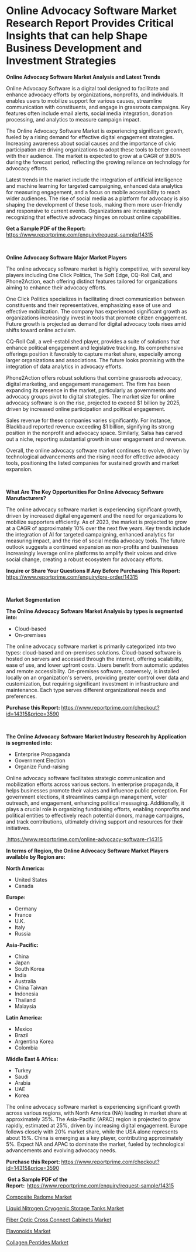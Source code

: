 <p><h1>Online Advocacy Software Market Research Report Provides Critical Insights that can help Shape Business Development and Investment Strategies</h1></p><p><strong>Online Advocacy Software Market Analysis and Latest Trends</strong></p>
<p><p>Online Advocacy Software is a digital tool designed to facilitate and enhance advocacy efforts by organizations, nonprofits, and individuals. It enables users to mobilize support for various causes, streamline communication with constituents, and engage in grassroots campaigns. Key features often include email alerts, social media integration, donation processing, and analytics to measure campaign impact.</p><p>The Online Advocacy Software Market is experiencing significant growth, fueled by a rising demand for effective digital engagement strategies. Increasing awareness about social causes and the importance of civic participation are driving organizations to adopt these tools to better connect with their audience. The market is expected to grow at a CAGR of 9.80% during the forecast period, reflecting the growing reliance on technology for advocacy efforts.</p><p>Latest trends in the market include the integration of artificial intelligence and machine learning for targeted campaigning, enhanced data analytics for measuring engagement, and a focus on mobile accessibility to reach wider audiences. The rise of social media as a platform for advocacy is also shaping the development of these tools, making them more user-friendly and responsive to current events. Organizations are increasingly recognizing that effective advocacy hinges on robust online capabilities.</p></p>
<p><strong>Get a Sample PDF of the Report:&nbsp;</strong> <a href="https://www.reportprime.com/enquiry/request-sample/14315">https://www.reportprime.com/enquiry/request-sample/14315</a></p>
<p>&nbsp;</p>
<p><strong>Online Advocacy Software Major Market Players</strong></p>
<p><p>The online advocacy software market is highly competitive, with several key players including One Click Politics, The Soft Edge, CQ-Roll Call, and Phone2Action, each offering distinct features tailored for organizations aiming to enhance their advocacy efforts.</p><p>One Click Politics specializes in facilitating direct communication between constituents and their representatives, emphasizing ease of use and effective mobilization. The company has experienced significant growth as organizations increasingly invest in tools that promote citizen engagement. Future growth is projected as demand for digital advocacy tools rises amid shifts toward online activism.</p><p>CQ-Roll Call, a well-established player, provides a suite of solutions that enhance political engagement and legislative tracking. Its comprehensive offerings position it favorably to capture market share, especially among larger organizations and associations. The future looks promising with the integration of data analytics in advocacy efforts.</p><p>Phone2Action offers robust solutions that combine grassroots advocacy, digital marketing, and engagement management. The firm has been expanding its presence in the market, particularly as governments and advocacy groups pivot to digital strategies. The market size for online advocacy software is on the rise, projected to exceed $1 billion by 2025, driven by increased online participation and political engagement.</p><p>Sales revenue for these companies varies significantly. For instance, Blackbaud reported revenue exceeding $1 billion, signifying its strong position in the nonprofit and advocacy space. Similarly, Salsa has carved out a niche, reporting substantial growth in user engagement and revenue.</p><p>Overall, the online advocacy software market continues to evolve, driven by technological advancements and the rising need for effective advocacy tools, positioning the listed companies for sustained growth and market expansion.</p></p>
<p>&nbsp;</p>
<p><strong>What Are The Key Opportunities For Online Advocacy Software Manufacturers?</strong></p>
<p><p>The online advocacy software market is experiencing significant growth, driven by increased digital engagement and the need for organizations to mobilize supporters efficiently. As of 2023, the market is projected to grow at a CAGR of approximately 10% over the next five years. Key trends include the integration of AI for targeted campaigning, enhanced analytics for measuring impact, and the rise of social media advocacy tools. The future outlook suggests a continued expansion as non-profits and businesses increasingly leverage online platforms to amplify their voices and drive social change, creating a robust ecosystem for advocacy efforts.</p></p>
<p><strong>Inquire or Share Your Questions If Any Before Purchasing This Report:</strong> <a href="https://www.reportprime.com/enquiry/pre-order/14315">https://www.reportprime.com/enquiry/pre-order/14315</a></p>
<p>&nbsp;</p>
<p><strong>Market Segmentation</strong></p>
<p><strong>The Online Advocacy Software Market Analysis by types is segmented into:</strong></p>
<p><ul><li>Cloud-based</li><li>On-premises</li></ul></p>
<p><p>The online advocacy software market is primarily categorized into two types: cloud-based and on-premises solutions. Cloud-based software is hosted on servers and accessed through the internet, offering scalability, ease of use, and lower upfront costs. Users benefit from automatic updates and remote accessibility. On-premises software, conversely, is installed locally on an organization's servers, providing greater control over data and customization, but requiring significant investment in infrastructure and maintenance. Each type serves different organizational needs and preferences.</p></p>
<p><strong>Purchase this Report:&nbsp;</strong><a href="https://www.reportprime.com/checkout?id=14315&price=3590">https://www.reportprime.com/checkout?id=14315&price=3590</a></p>
<p>&nbsp;</p>
<p><strong>The Online Advocacy Software Market Industry Research by Application is segmented into:</strong></p>
<p><ul><li>Enterprise Propaganda</li><li>Government Election</li><li>Organize Fund-raising</li></ul></p>
<p><p>Online advocacy software facilitates strategic communication and mobilization efforts across various sectors. In enterprise propaganda, it helps businesses promote their values and influence public perception. For government elections, it streamlines campaign management, voter outreach, and engagement, enhancing political messaging. Additionally, it plays a crucial role in organizing fundraising efforts, enabling nonprofits and political entities to effectively reach potential donors, manage campaigns, and track contributions, ultimately driving support and resources for their initiatives.</p></p>
<p><a href="https://www.reportprime.com/online-advocacy-software-r14315">&nbsp;https://www.reportprime.com/online-advocacy-software-r14315</a></p>
<p><strong>In terms of Region, the Online Advocacy Software Market Players available by Region are:</strong></p>
<p>
    <p> <strong> North America: </strong>
        <ul>
            <li>United States</li>
            <li>Canada</li>
        </ul>
        </p> 
    <p> <strong> Europe: </strong>
        <ul>
            <li>Germany</li>
            <li>France</li>
            <li>U.K.</li>
            <li>Italy</li>
            <li>Russia</li>
        </ul>
        </p> 
    <p> <strong> Asia-Pacific: </strong>
        <ul>
            <li>China</li>
            <li>Japan</li>
            <li>South Korea</li>
            <li>India</li>
            <li>Australia</li>
            <li>China Taiwan</li>
            <li>Indonesia</li>
            <li>Thailand</li>
            <li>Malaysia</li>
        </ul>
        </p> 
    <p> <strong> Latin America: </strong>
        <ul>
            <li>Mexico</li>
            <li>Brazil</li>
            <li>Argentina Korea</li>
            <li>Colombia</li>
        </ul>
        </p> 
    <p> <strong> Middle East & Africa: </strong>
        <ul>
            <li>Turkey</li>
            <li>Saudi</li>
            <li>Arabia</li>
            <li>UAE</li>
            <li>Korea</li>
        </ul>
    </p>
    </p>
<p><p>The online advocacy software market is experiencing significant growth across various regions, with North America (NA) leading in market share at approximately 35%. The Asia-Pacific (APAC) region is projected to grow rapidly, estimated at 25%, driven by increasing digital engagement. Europe follows closely with 20% market share, while the USA alone represents about 15%. China is emerging as a key player, contributing approximately 5%. Expect NA and APAC to dominate the market, fueled by technological advancements and evolving advocacy needs.</p></p>
<p><strong>Purchase this Report: </strong><a href="https://www.reportprime.com/checkout?id=14315&price=3590">https://www.reportprime.com/checkout?id=14315&price=3590</a></p>
<p>&nbsp;<strong>Get a Sample PDF of the Report:&nbsp;&nbsp;</strong><a href="https://www.reportprime.com/enquiry/request-sample/14315">https://www.reportprime.com/enquiry/request-sample/14315</a></p>
<p><strong></strong></p>
<p><p><a href="https://medium.com/@nguyenthithuyduong355/the-global-market-overview-of-the-composite-radome-market-provides-a-unique-perspective-on-the-2a7dbb3dd7ac">Composite Radome Market</a></p><p><a href="https://issuu.com/reportprime-2/docs/liquid-nitrogen-cryogenic-storage-t_a7b07aa81ea8aa">Liquid Nitrogen Cryogenic Storage Tanks Market</a></p><p><a href="https://medium.com/@nguyenthithuyduong355/the-fiber-optic-cross-connect-cabinets-market-has-witnessed-significant-growth-in-recent-years-e80dcc6f9c61">Fiber Optic Cross Connect Cabinets Market</a></p><p><a href="https://www.linkedin.com/pulse/flavonoids-market-global-trends-forecast-2024-2031-advanced-res-r2sne?trackingId=ungKDEibR4CnCOJ1HGyPrA%3D%3D">Flavonoids Market</a></p><p><a href="https://www.linkedin.com/pulse/deep-dive-collagen-peptides-market-itstrends-segmentation-2tdze?trackingId=7Y%2FDlZ7fRPug67G9jMcAUw%3D%3D">Collagen Peptides Market</a></p></p>